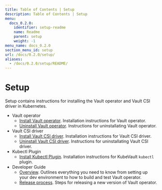 ```yaml
---
title: Table of Contents | Setup
description: Table of Contents | Setup
menu:
  docs_0.2.0:
    identifier: setup-readme
    name: Readme
    parent: setup
    weight: -1
menu_name: docs_0.2.0
section_menu_id: setup
url: /docs/0.2.0/setup/
aliases:
  - /docs/0.2.0/setup/README/
---
```

# Setup

Setup contains instructions for installing the Vault operator and Vault CSI driver in Kubernetes.

- Vault operator
  - [Install Vault operator](/docs/setup/operator/install.md). Installation instructions for Vault operator.
  - [Uninstall Vault operator](/docs/setup/operator/uninstall.md). Instructions for uninstallating Vault operator.
- Vault CSI driver
  - [Install Vault CSI driver](/docs/setup/csi-driver/install.md). Installation instructions for Vault CSI driver.
  - [Uninstall Vault CSI driver](/docs/setup/csi-driver/uninstall.md). Instructions for uninstallating Vault CSI driver.
- Kubectl Plugin
  - [Install Kubectl Plugin](/docs/setup/cli/install.md). Installation instructions for KubeVault `kubectl` plugin.
- Developer Guide
  - [Overview](/docs/setup/developer-guide/overview.md). Outlines everything you need to know from setting up your dev environment to how to build and test Vault operator.
  - [Release process](/docs/setup/developer-guide/release.md). Steps for releasing a new version of Vault operator.

